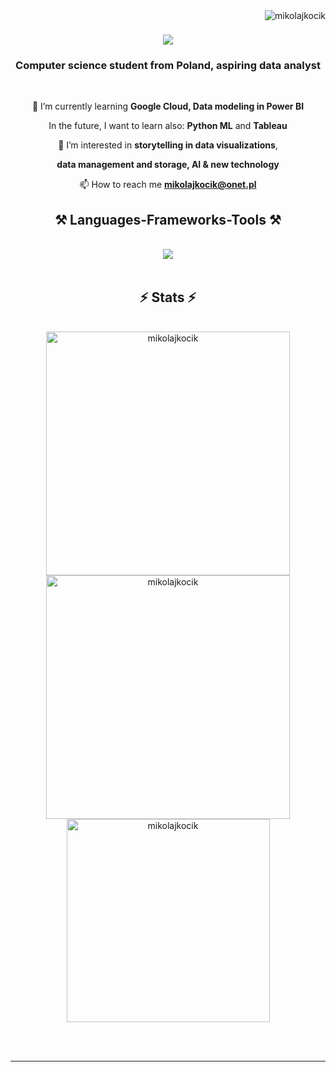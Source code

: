 <img align="right" src="https://komarev.com/ghpvc/?username=mikolajkocik&label=Profile%20views&color=0e75b6&style=flat" alt="mikolajkocik" />

<h1 align="center">
    <img src="https://readme-typing-svg.herokuapp.com/?font=Righteous&size=35&center=true&vCenter=true&width=500&height=70&duration=4000&lines=Hi+There!+👋;+I'm+Mikołaj+Kocik!;" />
</h1>

<h3 align="center">Computer science student from Poland, aspiring data analyst</h3>

<br/>

<div align="center">
  
 🌱 I’m currently learning **Google Cloud, Data modeling in Power BI**

 In the future, I want to learn also: **Python ML** and **Tableau**

 👀 I’m interested in **storytelling in data visualizations**,
 
 **data management and storage, AI & new technology**

 📫 How to reach me **mikolajkocik@onet.pl**

 </div>
 
<h2 align="center">⚒️ Languages-Frameworks-Tools ⚒️</h2>
<br/>
<div align="center">
    <img src="https://skillicons.dev/icons?i=vscode,visualstudio,python,ai" /><br>
</div>

<br/>


<h2 align="center">⚡ Stats ⚡</h2>
<br>
<div align=center>
  <img width=390 src="https://github-readme-stats.vercel.app/api?username=mikolajkocik&show_icons=true&locale=en" alt="mikolajkocik"/>
  <img width=390 src="https://github-readme-streak-stats.herokuapp.com/?user=mikolajkocik&" alt="mikolajkocik" />
  <br/>
  <img width=325 align="center" src="https://github-readme-stats.vercel.app/api/top-langs?username=mikolajkocik&show_icons=true&locale=en&layout=compact" alt="mikolajkocik" />
</div>

<br/><br/>

<hr/>

<br/>

<br/>
